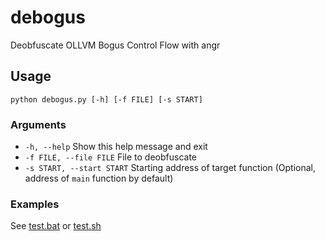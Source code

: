 # debogus
Deobfuscate OLLVM Bogus Control Flow with angr
## Usage
```
python debogus.py [-h] [-f FILE] [-s START]
```

### Arguments
- `-h, --help`                Show this help message and exit
- `-f FILE, --file FILE`      File to deobfuscate
- `-s START, --start START`   Starting address of target function (Optional, address of `main` function by default)

### Examples
See [test.bat](test.bat) or [test.sh](test.sh)